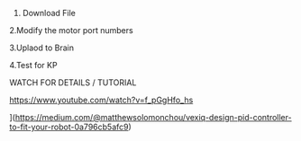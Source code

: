 1. Download File
   
2.Modify the motor port numbers
   
3.Uplaod to Brain

4.Test for KP

WATCH FOR DETAILS / TUTORIAL

https://www.youtube.com/watch?v=f_pGgHfo_hs


](https://medium.com/@matthewsolomonchou/vexiq-design-pid-controller-to-fit-your-robot-0a796cb5afc9)
